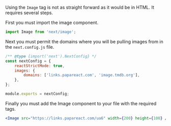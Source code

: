 Using the `Image` tag is not as straight forward as it would be in HTML. It requires several steps.

First you must import the image component.

```jsx
import Image from 'next/image';
```

Next you must permit the domains where you will be pulling images from in the `next.config.js` file.

```jsx
/** @type {import('next').NextConfig} */
const nextConfig = {
	reactStrictMode: true,
	images: {
		domains: ['links.papareact.com', 'image.tmdb.org'],
	},
};

module.exports = nextConfig;
```

Finally you must add the Image component to your file with the required tags.

```jsx
<Image src="https://links.papareact.com/ua6" width={200} height={100} />
```